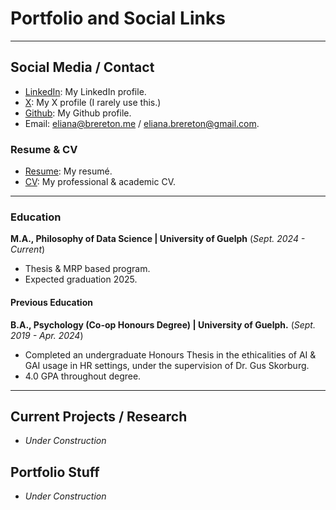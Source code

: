 # Portfolio and Social Links 

* * *

## Social Media / Contact
-   [LinkedIn](https://www.linkedin.com/in/eliana-brereton-18495a205/): My LinkedIn profile.
-   [X](https://x.com/BreretonEliana): My X profile (I rarely use this.)
-   [Github](https://github.com/ebrereto): My Github profile.
-   Email: eliana@brereton.me / eliana.brereton@gmail.com.

### Resume & CV
- [Resume](/img/resume.pdf):  My resumé.
- [CV](/img/ElianaBrereton_CV.pdf): My professional & academic CV.

* * *

### Education
**M.A., Philosophy of Data Science | University of Guelph** (_Sept. 2024 - Current_)
- Thesis & MRP based program.
- Expected graduation 2025. 

#### Previous Education
**B.A., Psychology (Co-op Honours Degree) | University of Guelph.** (_Sept. 2019 - Apr. 2024_)
- Completed an undergraduate Honours Thesis in the ethicalities of AI & GAI usage in HR settings, under the supervision of Dr. Gus Skorburg.
- 4.0 GPA throughout degree.

* * *

## Current Projects / Research
-   _Under Construction_

## Portfolio Stuff
-   _Under Construction_
